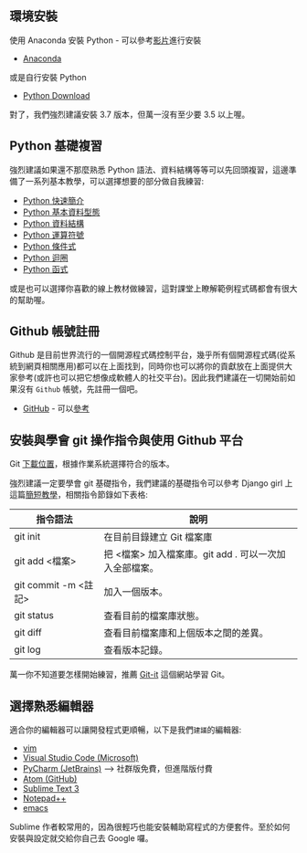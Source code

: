 ## 環境安裝

使用 Anaconda 安裝 Python - 可以參考[影片](https://goo.gl/68rgcv)進行安裝

+ [Anaconda](https://www.anaconda.com/download/)


或是自行安裝 Python 

+ [Python Download](https://www.python.org/downloads/)

對了，我們強烈建議安裝 3.7 版本，但萬一沒有至少要 3.5 以上喔。


## Python 基礎複習

強烈建議如果還不那麼熟悉 Python 語法、資料結構等等可以先回頭複習，這邊準備了一系列基本教學，可以選擇想要的部分做自我練習:

+ [Python 快速簡介](../Python基礎教學/01.Python快速簡介.ipynb)
+ [Python 基本資料型態](../Python基礎教學/02.Python基本資料型態.ipynb)
+ [Python 資料結構](../Python基礎教學/03.Python資料結構.ipynb)
+ [Python 運算符號](../Python基礎教學/04.Python運算符號.ipynb)
+ [Python 條件式](../Python基礎教學/05.Python條件式.ipynb)
+ [Python 迴圈](../Python基礎教學/06.Python迴圈.ipynb)
+ [Python 函式](../Python基礎教學/07.Python函式.ipynb)

或是也可以選擇你喜歡的線上教材做練習，這對課堂上瞭解範例程式碼都會有很大的幫助喔。


## Github 帳號註冊

Github 是目前世界流行的一個開源程式碼控制平台，幾乎所有個開源程式碼(從系統到網頁相關應用)都可以在上面找到，同時你也可以將你的貢獻放在上面提供大家參考(或許也可以把它想像成軟體人的社交平台)。因此我們建議在一切開始前如果沒有 `Github` 帳號，先註冊一個吧。

+ [GitHub](https://github.com/) - 可以[參考](https://progressbar.tw/posts/3)


## 安裝與學會 git 操作指令與使用 Github 平台

Git [下載位置](https://git-scm.com/)，根據作業系統選擇符合的版本。

強烈建議一定要學會 git 基礎指令，我們建議的基礎指令可以參考 Django girl 上這篇[簡短教學](http://djangogirlstaipei.herokuapp.com/tutorials/version-control-with-git/?os=windows)，相關指令節錄如下表格:

|指令語法|說明|
|------|----|
|git init|    在目前目錄建立 Git 檔案庫
|git add <檔案>|    把 <檔案> 加入檔案庫。git add . 可以一次加入全部檔案。
|git commit -m <註記>|  加入一個版本。
|git status|  查看目前的檔案庫狀態。
|git diff|    查看目前檔案庫和上個版本之間的差異。
|git log| 查看版本記錄。


萬一你不知道要怎樣開始練習，推薦 [Git-it](http://jlord.us/git-it/index-zhtw.html) 這個網站學習 Git。


## 選擇熟悉編輯器

適合你的編輯器可以讓開發程式更順暢，以下是我們`建議`的編輯器:

+ [vim](https://www.vim.org/)
+ [Visual Studio Code (Microsoft) ](https://code.visualstudio.com/)
+ [PyCharm (JetBrains)](https://www.jetbrains.com/pycharm/) --> 社群版免費，但進階版付費
+ [Atom (GitHub)](https://atom.io/)
+ [Sublime Text 3](https://www.sublimetext.com/)
+ [Notepad++](http://notepad-plus-plus.org/)
+ [emacs](https://www.gnu.org/software/emacs/)


Sublime 作者較常用的，因為很輕巧也能安裝輔助寫程式的方便套件。至於如何安裝與設定就交給你自己去 Google 囉。